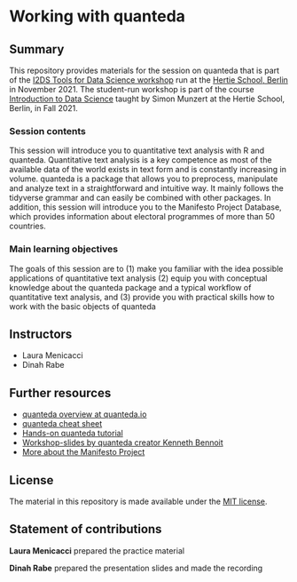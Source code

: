 # Working with quanteda


## Summary

This repository provides materials for the session on quanteda that is part of the [I2DS Tools for Data Science workshop](https://github.com/intro-to-data-science-21-workshop) run at the [Hertie School, Berlin](https://www.hertie-school.org/en/) in November 2021. The student-run workshop is part of the course [Introduction to Data Science](https://github.com/intro-to-data-science-21) taught by Simon Munzert at the Hertie School, Berlin, in Fall 2021.

### Session contents

This session will introduce you to quantitative text analysis with R and quanteda. Quantitative text analysis is a key competence as most of the available data of the world exists in text form and is constantly increasing in volume. quanteda is a package that allows you to preprocess, manipulate and analyze text in a straightforward and intuitive way. It mainly follows the tidyverse grammar and can easily be combined with other packages. In addition, this session will introduce you to the Manifesto Project Database, which provides information about electoral programmes of more than 50 countries.

### Main learning objectives

The goals of this session are to (1) make you familiar with the idea possible applications of quantitative text analysis (2) equip you with conceptual knowledge about the quanteda package and a typical workflow of quantitative text analysis, and (3) provide you with practical skills how to work with the basic objects of quanteda


## Instructors

- Laura Menicacci
- Dinah Rabe 


## Further resources

- [quanteda overview at quanteda.io ](https://quanteda.io/)
- [quanteda cheat sheet ](https://raw.githubusercontent.com/rstudio/cheatsheets/master/quanteda.pdf)
- [Hands-on quanteda tutorial](https://tutorials.quanteda.io/)
- [Workshop-slides by quanteda creator Kenneth Bennoit](https://www.uni-muenster.de/imperia/md/content/ifpol/grasp/2019-06-27_muenster.pdf)
- [More about the Manifesto Project ](manifesto-project.wzb.eu/)


## License

The material in this repository is made available under the [MIT license](http://opensource.org/licenses/mit-license.php). 

## Statement of contributions

**Laura Menicacci** prepared the practice material

**Dinah Rabe** prepared the presentation slides and made the recording